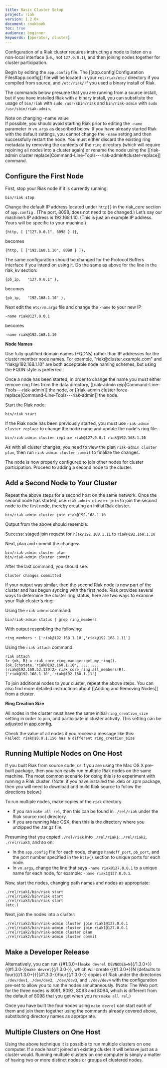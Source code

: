 ```yaml
---
title: Basic Cluster Setup
project: riak
version: 1.2.0+
document: cookbook
toc: true
audience: beginner
keywords: [operator, cluster]
---
```


Configuration of a Riak cluster requires instructing a node to listen on
a non-local interface (i.e., not `127.0.0.1`), and then joining nodes
together for cluster participation.

Begin by editing the `app.config` file. The [[app.config|Configuration Files#app.config]]
file will be located in your `rel/riak/etc/` directory if you compiled
from source, and `/etc/riak/` if you used a binary install of Riak.

The commands below presume that you are running from a source install,
but if you have installed Riak with a binary install, you can substitute
the usage of `bin/riak` with `sudo /usr/sbin/riak` and `bin/riak-admin`
with `sudo /usr/sbin/riak-admin`.

<div class="info"><div class="title">Note on changing -name value</div>
If possible, you should avoid starting Riak prior to editing the
<code>-name</code> parameter in <code>vm.args</code> as described below. If
you have already started Riak with the default settings, you cannot change
the <code>-name</code> setting and then successfully restart the node. You
must either discard the existing ring metadata by removing the contents of
the <code>ring</code> directory (which will require rejoining all nodes into
a cluster again) or rename the  node using the  [[riak-admin cluster replace|Command-Line-Tools---riak-admin#cluster-replace]] command.</div>

Configure the First Node
------------------------

First, stop your Riak node if it is currently running:

    bin/riak stop

Change the default IP address located under `http{}` in the riak_core
section of `app.config` . (The port, 8098, does not need to be changed.)
Let’s say our machine’s IP address is 192.168.1.10. (This is just an
example IP address. Yours will be specific to your machine.)

    {http, [ {"127.0.0.1", 8098 } ]},

becomes

    {http, [ {"192.168.1.10", 8098 } ]},

The same configuration should be changed for the Protocol Buffers interface if you intend on using it. Do the same as above for the line in the riak_kv section:

    {pb_ip,   "127.0.0.1" },

becomes

    {pb_ip,   "192.168.1.10" },


Next edit the `etc/vm.args` file and change the `-name` to your new IP:

    -name riak@127.0.0.1

becomes

    -name riak@192.168.1.10

<div class="info">
<strong>Node Names</strong>
<p>Use fully qualified domain names (FQDNs) rather than IP addresses
for the cluster member node names. For example, "riak@cluster.example.com" and "riak@192.168.1.10" are both acceptable node naming schemes, but using the FQDN style is preferred.</p>
<p>Once a node has been started, in order to change the name you must either remove ring files from the data directory, [[riak-admin reip|Command-Line-Tools---riak-admin]] the node, or [[riak-admin cluster force-replace|Command-Line-Tools---riak-admin]] the node.</p>
</div>

Start the Riak node:

    bin/riak start

If the Riak node has been previously started, you must use
`riak-admin cluster replace` to change the node name and
update the node's ring file.

    bin/riak-admin cluster replace riak@127.0.0.1 riak@192.168.1.10

As with all cluster changes, you need to view the plan `riak-admin cluster plan`,
then run `riak-admin cluster commit` to finalize the changes.

The node is now properly configured to join other nodes for cluster
participation. Proceed to adding a second node to the cluster.

Add a Second Node to Your Cluster
---------------------------------

Repeat the above steps for a second host on the same network. Once the
second node has started, use `riak-admin cluster join` to join the second node
to the first node, thereby creating an initial Riak cluster.

    bin/riak-admin cluster join riak@192.168.1.10

Output from the above should resemble:

Success: staged join request for `riak@192.168.1.11` to `riak@192.168.1.10`

Next, plan and commit the changes:

    bin/riak-admin cluster plan
    bin/riak-admin cluster commit

After the last command, you should see:

    Cluster changes committed

If your output was similar, then the second Riak node is now part of the cluster and has begun syncing with the first node. Riak provides several ways to determine the cluster ring status; here are two ways to examine your Riak cluster's ring:

Using the `riak-admin` command:

    bin/riak-admin status | grep ring_members

With output resembling the following:

    ring_members : ['riak@192.168.1.10','riak@192.168.1.11']

Using the `riak attach` command:

    riak attach
    1> {ok, R} = riak_core_ring_manager:get_my_ring().
    {ok,{chstate,'riak@192.168.1.10',.........
    (riak@192.168.52.129)2> riak_core_ring:all_members(R).
    ['riak@192.168.1.10','riak@192.168.1.11']

To join additional nodes to your cluster, repeat the above steps.
You can also find more detailed instructions about [[Adding and Removing Nodes]]
from a cluster.

<div class="info"><strong>Ring Creation Size</strong>
<p>All nodes in the cluster must have the same initial <code>ring_creation_size</code> setting in order to join, and participate in cluster activity. This setting can be adjusted in app.config.</p>
<p>Check the value of all nodes if you receive a message like this:<br/><code>Failed: riak@10.0.1.156 has a different ring_creation_size</code></p></div>

Running Multiple Nodes on One Host
----------------------------------

If you built Riak from source code, or if you are using the Mac OS X
pre-built package, then you can easily run multiple Riak nodes on the
same machine. The most common scenario for doing this is to experiment
with running a Riak cluster. (Note: if you have installed the .deb or
.rpm package, then you will need to download and build Riak source to
follow the directions below.)

To run multiple nodes, make copies of the `riak` directory.

-   If you ran `make all rel`, then this can be found in `./rel/riak`
    under the Riak source root directory.
-   If you are running Mac OSX, then this is the directory where you
    unzipped the .tar.gz file.

Presuming that you copied `./rel/riak` into `./rel/riak1`,
`./rel/riak2`, `./rel/riak3`, and so on:

* In the `app.config` file for each node, change `handoff_port`, `pb_port`, and the port number specified in the `http{}` section to unique ports for each node.
* In `vm.args`, change the line that says `-name riak@127.0.0.1` to a unique name for each node, for example: `-name riak1@127.0.0.1`.

Now, start the nodes, changing path names and nodes as appropriate:

    ./rel/riak1/bin/riak start
    ./rel/riak2/bin/riak start
    ./rel/riak3/bin/riak start
    (etc.)

Next, join the nodes into a cluster:

    ./rel/riak2/bin/riak-admin cluster join riak1@127.0.0.1
    ./rel/riak3/bin/riak-admin cluster join riak1@127.0.0.1
    ./rel/riak2/bin/riak-admin cluster plan
    ./rel/riak2/bin/riak-admin cluster commit

Make a Developer Release
------------------------

Alternatively, you can run {{#1.3.0+}}`make devrel DEVNODES=N`{{/1.3.0+}}
{{#1.3.0-}}`make devrel`{{/1.3.0-}}, which will create
{{#1.3.0+}}N (defaults to four){{/1.3.0+}}{{#1.3.0-}}four{{/1.3.0-}} copies
of Riak under the directories `./dev/dev1`, `./dev/dev2`, `./dev/dev3`,
and `./dev/dev4` with the configuration pre-set to allow you to run the
nodes simultaneously. (Note: The Web port for the three nodes is 8091,
8092, 8093 and 8094, which is different from the default of 8098 that
you get when you run `make all rel`.)

Once you have built the four nodes using `make devrel` can start each of
them and join them together using the commands already covered above,
substituting directory names as appropriate.

Multiple Clusters on One Host
-----------------------------

Using the above technique it is possible to run multiple clusters on one
computer. If a node hasn’t joined an existing cluster it will behave
just as a cluster would. Running multiple clusters on one computer is
simply a matter of having two or more distinct nodes or groups of
clustered nodes.

